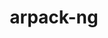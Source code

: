 ---
title: "arpack-ng"
layout: cache
categories: [package, v0.19]
meta: {"versions": ["3.8.0"], "compilers": ["gcc@=11.1.0", "gcc@=8.4.0", "oneapi@=2022.1.0"], "oss": ["ubuntu18.04", "ubuntu20.04"], "platforms": ["linux"], "targets": ["x86_64"], "stacks": ["e4s", "e4s-oneapi", "tutorial"], "num_specs": 3, "num_specs_by_stack": {"tutorial": 1, "e4s": 1, "e4s-oneapi": 1}}
spec_details: [{"hash": "fqpag3kcoa6zxwq2rzsejii3weqzup7j", "compiler": "gcc@=8.4.0", "versions": ["3.8.0"], "os": "ubuntu18.04", "platform": "linux", "target": "x86_64", "variants": ["build_system=cmake", "build_type=RelWithDebInfo", "~ipo", "+mpi", "+shared"], "stacks": ["tutorial"], "size": "-", "tarball": "https://binaries.spack.io/releases/v0.19/build_cache/linux-ubuntu18.04-x86_64/gcc-8.4.0/arpack-ng-3.8.0/linux-ubuntu18.04-x86_64-gcc-8.4.0-arpack-ng-3.8.0-fqpag3kcoa6zxwq2rzsejii3weqzup7j.spack"}, {"hash": "oeiyk3kqy3rz6mnswcnmve3xmz3odneh", "compiler": "gcc@=11.1.0", "versions": ["3.8.0"], "os": "ubuntu20.04", "platform": "linux", "target": "x86_64", "variants": ["build_system=cmake", "build_type=RelWithDebInfo", "~ipo", "+mpi", "+shared"], "stacks": ["e4s"], "size": "-", "tarball": "https://binaries.spack.io/releases/v0.19/build_cache/linux-ubuntu20.04-x86_64/gcc-11.1.0/arpack-ng-3.8.0/linux-ubuntu20.04-x86_64-gcc-11.1.0-arpack-ng-3.8.0-oeiyk3kqy3rz6mnswcnmve3xmz3odneh.spack"}, {"hash": "qxriqkhofeesdmp7cdedyx7ri7iy7ks3", "compiler": "oneapi@=2022.1.0", "versions": ["3.8.0"], "os": "ubuntu20.04", "platform": "linux", "target": "x86_64", "variants": ["build_system=cmake", "build_type=RelWithDebInfo", "~ipo", "+mpi", "+shared"], "stacks": ["e4s-oneapi"], "size": "-", "tarball": "https://binaries.spack.io/releases/v0.19/build_cache/linux-ubuntu20.04-x86_64/oneapi-2022.1.0/arpack-ng-3.8.0/linux-ubuntu20.04-x86_64-oneapi-2022.1.0-arpack-ng-3.8.0-qxriqkhofeesdmp7cdedyx7ri7iy7ks3.spack"}]
---